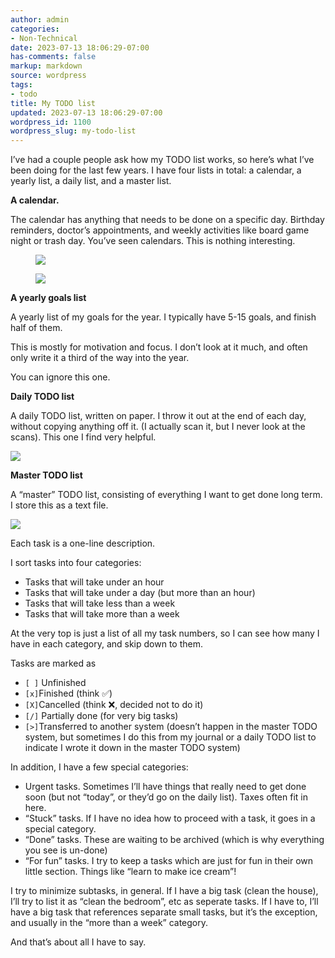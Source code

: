 ```yaml
---
author: admin
categories:
- Non-Technical
date: 2023-07-13 18:06:29-07:00
has-comments: false
markup: markdown
source: wordpress
tags:
- todo
title: My TODO list
updated: 2023-07-13 18:06:29-07:00
wordpress_id: 1100
wordpress_slug: my-todo-list
---
```

I’ve had a couple people ask how my TODO list works, so here’s what I’ve been doing for the last few years. I have four lists in total: a calendar, a yearly list, a daily list, and a master list.

**A calendar.**

The calendar has anything that needs to be done on a specific day. Birthday reminders, doctor’s appointments, and weekly activities like board game night or trash day. You’ve seen calendars. This is nothing interesting.

<figure class="wp-block-gallery has-nested-images columns-default is-cropped wp-block-gallery-1 is-layout-flex wp-block-gallery-is-layout-flex" markdown="1">

[![](../wp-content/uploads/2023/07/weekly-crop-246x300.jpg)](../wp-content/uploads/2023/07/weekly-crop.jpg)

[![](../wp-content/uploads/2023/07/cal-crop-300x255.jpg)](../wp-content/uploads/2023/07/cal-crop.jpg)

</figure>

**A yearly goals list**

A yearly list of my goals for the year. I typically have 5-15 goals, and finish half of them.

This is mostly for motivation and focus. I don’t look at it much, and often only write it a third of the way into the year.

You can ignore this one.

**Daily TODO list**

A daily TODO list, written on paper. I throw it out at the end of each day, without copying anything off it. (I actually scan it, but I never look at the scans). This one I find very helpful.

[![](../wp-content/uploads/2023/07/todo-daily-crop-748x1024.jpg)](../wp-content/uploads/2023/07/todo-daily-crop.jpg)

**Master TODO list**

A “master” TODO list, consisting of everything I want to get done long term. I store this as a text file.

[![](../wp-content/uploads/2023/07/todo-crop-894x1024.png)](../wp-content/uploads/2023/07/todo-crop.png)

Each task is a one-line description.

I sort tasks into four categories:

-   Tasks that will take under an hour
-   Tasks that will take under a day (but more than an hour)
-   Tasks that will take less than a week
-   Tasks that will take more than a week

At the very top is just a list of all my task numbers, so I can see how many I have in each category, and skip down to them.

Tasks are marked as

-   `[ ]` Unfinished
-   `[x]`Finished (think ✅)
-   `[X]`Cancelled (think ❌, decided not to do it)
-   `[/]` Partially done (for very big tasks)
-   `[>]`Transferred to another system (doesn’t happen in the master TODO system, but sometimes I do this from my journal or a daily TODO list to indicate I wrote it down in the master TODO system)

In addition, I have a few special categories:

-   Urgent tasks. Sometimes I’ll have things that really need to get done soon (but not “today”, or they’d go on the daily list). Taxes often fit in here.
-   “Stuck” tasks. If I have no idea how to proceed with a task, it goes in a special category.
-   “Done” tasks. These are waiting to be archived (which is why everything you see is un-done)
-   “For fun” tasks. I try to keep a tasks which are just for fun in their own little section. Things like “learn to make ice cream”!

I try to minimize subtasks, in general. If I have a big task (clean the house), I’ll try to list it as “clean the bedroom”, etc as seperate tasks. If I have to, I’ll have a big task that references separate small tasks, but it’s the exception, and usually in the “more than a week” category.

And that’s about all I have to say.
